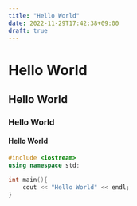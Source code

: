 ```yaml
---
title: "Hello World"
date: 2022-11-29T17:42:38+09:00
draft: true
---
```


# Hello World

## Hello World

### Hello World

#### Hello World

```cpp
#include <iostream>
using namespace std;

int main(){
    cout << "Hello World" << endl;
}
```